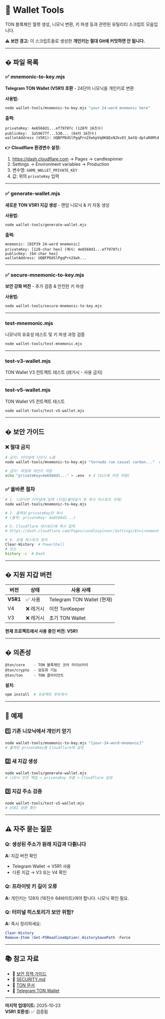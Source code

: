 # 🔧 Wallet Tools

TON 블록체인 월렛 생성, 니모닉 변환, 키 파생 등과 관련된 유틸리티 스크립트 모음입니다.

**⚠️ 보안 경고:** 이 스크립트들로 생성한 **개인키는 절대 Git에 커밋하면 안 됩니다.**

---

## � 파일 목록

### ✅ mnemonic-to-key.mjs
**Telegram TON Wallet (V5R1) 호환** - 24단어 니모닉을 개인키로 변환

**사용법:**
```bash
node wallet-tools/mnemonic-to-key.mjs "your 24-word mnemonic here"
```

**출력:**
```
privateKey: 4e6568d1...ef7978fc (128자 16진수)
publicKey:  3a59677f...530... (64자 16진수)
walletAddress (V5R1): UQBFPDdSlPgqPrn2XwhpVq0KQExN2kv83_batQ-dptaR8Mtd
```

**👉 Cloudflare 환경변수 설정:**
1. https://dash.cloudflare.com → Pages → candlespinner
2. Settings → Environment variables → Production
3. 변수명: `GAME_WALLET_PRIVATE_KEY`
4. 값: 위의 `privateKey` 입력

---

### ✅ generate-wallet.mjs
**새로운 TON V5R1 지갑 생성** - 랜덤 니모닉 & 키 자동 생성

**사용법:**
```bash
node wallet-tools/generate-wallet.mjs
```

**출력:**
```
mnemonic: [BIP39 24-word mnemonic]
privateKey: [128-char hex] (예시: 4e6568d1...ef7978fc)
publicKey: [64-char hex]
walletAddress: UQBFPDdSlPgqPrn2Xwh...
```

---

### ✅ secure-mnemonic-to-key.mjs
**보안 강화 버전** - 추가 검증 & 안전한 키 파생

**사용법:**
```bash
node wallet-tools/secure-mnemonic-to-key.mjs
```

---

### test-mnemonic.mjs
니모닉의 유효성 테스트 및 키 파생 과정 검증

```bash
node wallet-tools/test-mnemonic.mjs
```

---

### test-v3-wallet.mjs
TON Wallet V3 컨트랙트 테스트 (레거시 - 사용 금지)

---

### test-v5-wallet.mjs
TON Wallet V5 컨트랙트 테스트

```bash
node wallet-tools/test-v5-wallet.mjs
```

---

## � 보안 가이드

### ❌ 절대 금지
```bash
# 금지: 터미널에 니모닉 노출
node wallet-tools/mnemonic-to-key.mjs "tornado run casual carbon..."  # X

# 금지: 파일에 개인키 저장
echo "privateKey=4e6568d1..." > .env  # X (Git에 커밋 위험)
```

### ✅ 올바른 절차
```bash
# 1. 니모닉만 터미널에 입력 (타입/붙여넣기 후 즉시 히스토리 삭제)
node wallet-tools/mnemonic-to-key.mjs

# 2. 출력된 privateKey만 복사
# (출력: privateKey: 4e6568d1...)

# 3. Cloudflare 대시보드에 즉시 입력
# https://dash.cloudflare.com/Pages/candlespinner/Settings/Environment-variables

# 4. 로컬 히스토리 정리
Clear-History  # PowerShell
# 또는
history -c  # Bash
```

---

## � 지원 지갑 버전

| 버전 | 상태 | 사용 사례 |
|------|------|---------|
| **V5R1** | ✅ 사용 | Telegram TON Wallet (현재) |
| V4 | ❌ 레거시 | 이전 TonKeeper |
| V3 | ❌ 레거시 | 초기 TON Wallet |

**현재 프로젝트에서 사용 중인 버전: V5R1**

---

## � 의존성

```
@ton/core    - TON 블록체인 코어 라이브러리
@ton/crypto  - 암호화 기능
@ton/ton     - TON 클라이언트
```

**설치:**
```bash
npm install  # 프로젝트 루트에서
```

---

## 🚀 예제

### 1️⃣ 기존 니모닉에서 개인키 얻기
```bash
node wallet-tools/mnemonic-to-key.mjs "[your-24-word-mnemonic]"
# 출력된 privateKey를 Cloudflare에 설정
```

### 2️⃣ 새 지갑 생성
```bash
node wallet-tools/generate-wallet.mjs
# 니모닉 안전 백업 → privateKey 추출 → Cloudflare 설정
```

### 3️⃣ 지갑 주소 검증
```bash
node wallet-tools/test-v5-wallet.mjs
# V5R1 호환 확인
```

---

## ⚠️ 자주 묻는 질문

### Q: 생성된 주소가 원래 지갑과 다릙니다
**A:** 지갑 버전 확인
- Telegram Wallet → V5R1 사용
- 다른 지갑 → V3 또는 V4 확인

### Q: 프라이빗 키 길이 오류
**A:** 개인키는 128자 (16진수 64바이트)여야 합니다. 니모닉 확인 필요.

### Q: 터미널 히스토리가 보안 위험?
**A:** 즉시 정리하세요:
```powershell
Clear-History
Remove-Item (Get-PSReadlineOption).HistorySavePath -Force
```

---

## 📚 참고 자료

- 📖 [보안 정책 가이드](../workflows/[보안-정책]_보안-워크플로우-강제.md)
- 📖 [SECURITY.md](../solutions/[보안가이드]_20251023_개인키-환경변수-관리.md)
- 🔗 [TON 문서](https://docs.ton.org)
- 🔗 [Telegram TON Wallet](https://wallet.ton.org)

---

**마지막 업데이트:** 2025-10-23  
**V5R1 호환성:** ✅ 검증됨
